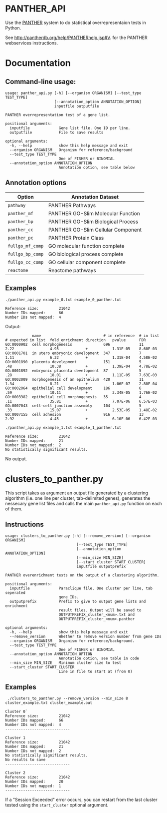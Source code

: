# PANTHER_API

Use the [PANTHER](http://pantherdb.org/) system to do statistical overrepresentaion tests in Python. 

See http://pantherdb.org/help/PANTHERhelp.jsp#V. for the PANTHER webservices instructions. 

# Documentation

## Command-line usage: 

```
usage: panther_api.py [-h] [--organism ORGANISM] [--test_type TEST_TYPE]
                      [--annotation_option ANNOTATION_OPTION]
                      inputfile outputfile

PANTHER overrepresentation test of a gene list.

positional arguments:
  inputfile             Gene list file. One ID per line.
  outputfile            File to save results

optional arguments:
  -h, --help            show this help message and exit
  --organism ORGANISM   Organism for reference/background
  --test_type TEST_TYPE
                        One of FISHER or BINOMIAL
  --annotation_option ANNOTATION_OPTION
                        Annotation option, see table below
```

## Annotation options
| Option           | Annotation Dataset        |
|------------------|--------------------------|
| `pathway`        | PANTHER Pathways</option> |
| `panther_mf`     | PANTHER GO-Slim Molecular Function|
| `panther_bp`     | PANTHER GO-Slim Biological Process|
| `panther_cc`     | PANTHER GO-Slim Cellular Component|
| `panther_pc`     | PANTHER Protein Class|
| `fullgo_mf_comp` | GO molecular function complete|
| `fullgo_bp_comp` | GO biological process complete|                                  
| `fullgo_cc_comp` | GO cellular component complete|
| `reactome`       | Reactome pathways
                    
## Examples
`./panther_api.py example_0.txt example_0_panther.txt `

```
Reference size:         21042
Number IDs mapped:      66
Number IDs not mapped:  4
```
Output: 

```
            name                            # in reference  # in list   # expected in list  fold_enrichment direction   pvalue      FDR
GO:0000902  cell morphogenesis              696             11          2.22                4.95            +           1.31E-05    8.60E-03
GO:0001701  in utero embryonic development  347             7           1.11                6.32            +           1.31E-04    4.58E-02
GO:0001890  placenta development            151             5           .48                 10.38           +           1.39E-04    4.78E-02
GO:0001892  embryonic placenta development  87              5           .28                 18.01           +           1.11E-05    7.63E-03
GO:0002009  morphogenesis of an epithelium  420             11          1.34                8.21            +           1.06E-07    2.80E-04
GO:0002064  epithelial cell development     186             6           .59                 10.11           +           3.34E-05    1.76E-02
GO:0003382  epithelial cell morphogenesis   35              4           .11                 35.81           +           7.07E-06    6.57E-03
GO:0007043  cell-cell junction assembly     104             5           .33                 15.07           +           2.53E-05    1.48E-02
GO:0007155  cell adhesion                   916             13          2.92                4.45            +           6.10E-06    6.42E-03
```


`./panther_api.py example_1.txt example_1_panther.txt`

```
Reference size:         21042
Number IDs mapped:      21
Number IDs not mapped:  2
No statistically significant results.
```
No output. 


# clusters_to_panther.py
This script takes as argument an output file generated by a clustering algorithm (i.e. one line per cluster, tab-delimited genes), generates the nessecary gene list files and calls the main `panther_api.py` function on each of them. 

## Instructions
```
usage: clusters_to_panther.py [-h] [--remove_version] [--organism ORGANISM]
                                [--test_type TEST_TYPE]
                                [--annotation_option ANNOTATION_OPTION]
                                [--min_size MIN_SIZE]
                                [--start_cluster START_CLUSTER]
                                inputfile outputprefix

PANTHER overenrichment tests on the output of a clustering algorithm.

positional arguments:
  inputfile             Paraclique file. One cluster per line, tab seperated
                        gene IDs.
  outputprefix          Prefix to give to output gene lists and enrichment
                        result files. Output will be saved to
                        OUTPUTPREFIX_cluster_<num>.txt and
                        OUTPUTPREFIX_cluster_<num>.panther

optional arguments:
  -h, --help            show this help message and exit
  --remove_version      Whether to remove version number from gene IDs
  --organism ORGANISM   Organism for reference/background.
  --test_type TEST_TYPE
                        One of FISHER or BINOMIAL
  --annotation_option ANNOTATION_OPTION
                        Annotation option, see table in code
  --min_size MIN_SIZE   Minimum cluster size to test
  --start_cluster START_CLUSTER
                        Line in file to start at (from 0)
```
## Examples
` ./clusters_to_panther.py --remove_version --min_size 8  cluster_example.txt cluster_example.out`
```
Cluster 0`
Reference size:         21042
Number IDs mapped:      66
Number IDs not mapped:  4
-----------------------------

Cluster 1
Reference size:         21042
Number IDs mapped:      21
Number IDs not mapped:  2
No statistically significant results.
No results to save
-----------------------------

Cluster 2
Reference size:         21042
Number IDs mapped:      20
Number IDs not mapped:  1
-----------------------------

```
If a "Session Exceeded" error occurs, you can restart from the last cluster tested using the `start_cluster` optional argument. 

